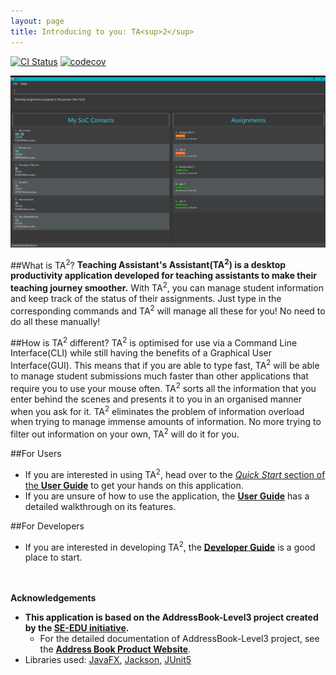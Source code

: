 ```yaml
---
layout: page
title: Introducing to you: TA<sup>2</sup>
---
```


[![CI Status](https://github.com/se-edu/addressbook-level3/workflows/Java%20CI/badge.svg)](https://github.com/se-edu/addressbook-level3/actions)
[![codecov](https://codecov.io/gh/AY2122S1-CS2103T-T13-2/tp/branch/master/graph/badge.svg?token=ZNAWJRYPEM)](https://codecov.io/gh/AY2122S1-CS2103T-T13-2/tp)

![Ui](images/Ui.png)

##What is TA<sup>2</sup>?
**Teaching Assistant's Assistant(TA<sup>2</sup>) is a desktop productivity application developed for teaching assistants to make their teaching journey smoother.**
With TA<sup>2</sup>, you can manage student information and keep track of the status of their assignments. Just type in
the corresponding commands and TA<sup>2</sup> will manage all these for you! No need to do all these manually!

##How is TA<sup>2</sup> different?
TA<sup>2</sup> is optimised for use via a Command Line Interface(CLI) while still having the benefits of a Graphical User Interface(GUI). 
This means that if you are able to type fast, TA<sup>2</sup> will be able to manage student submissions much faster than other applications 
that require you to use your mouse often. TA<sup>2</sup> sorts all the information that you enter behind the scenes and 
presents it to you in an organised manner when you ask for it. TA<sup>2</sup> eliminates the problem of information overload 
when trying to manage immense amounts of information. No more trying to filter out information on your own, TA<sup>2</sup> 
will do it for you. 

##For Users
* If you are interested in using TA<sup>2</sup>, head over to the [_Quick Start_ section of the **User Guide**](UserGuide.html#quick-start)
  to get your hands on this application.
* If you are unsure of how to use the application, the [**User Guide**](UserGuide.html) has a detailed walkthrough on its features.

##For Developers
* If you are interested in developing TA<sup>2</sup>, the [**Developer Guide**](DeveloperGuide.html) is a good place to start.

<br/><br/>
**Acknowledgements**

* **This application is based on the AddressBook-Level3 project created by the [SE-EDU initiative](https://se-education.org).**
    * For the detailed documentation of  AddressBook-Level3 project, see the **[Address Book Product Website](https://se-education.org/addressbook-level3)**.
* Libraries used: [JavaFX](https://openjfx.io/), [Jackson](https://github.com/FasterXML/jackson), [JUnit5](https://github.com/junit-team/junit5)
